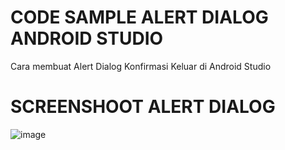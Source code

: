 # CODE SAMPLE ALERT DIALOG ANDROID STUDIO
Cara membuat Alert Dialog Konfirmasi Keluar di Android Studio

# SCREENSHOOT ALERT DIALOG
![image](https://user-images.githubusercontent.com/50509675/76497907-77f5d080-646e-11ea-8bf6-e3c80899234b.png)

